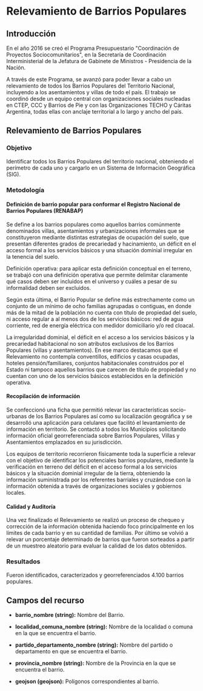 # Relevamiento de Barrios Populares 

## Introducción

En el año 2016 se creó el Programa Presupuestario "Coordinación de Proyectos Sociocomunitarios", en la Secretaría de Coordinación Interministerial de la Jefatura de Gabinete de Ministros - Presidencia de la Nación.

A través de este Programa, se avanzó para poder llevar a cabo un relevamiento de todos los Barrios Populares del Territorio Nacional, incluyendo a los asentamientos y villas de todo el país. El trabajo se coordinó desde un equipo central con organizaciones sociales nucleadas en CTEP, CCC y Barrios de Pie y con las Organizaciones TECHO y Cáritas Argentina, todas ellas con anclaje territorial a lo largo y ancho del país.

## Relevamiento de Barrios Populares

### Objetivo

Identificar todos los Barrios Populares del territorio nacional, obteniendo el perímetro de cada uno y cargarlo en un Sistema de Información Geográfica (SIG).

### Metodología

#### Definición de barrio popular para conformar el Registro Nacional de Barrios Populares (RENABAP)

Se define a los barrios populares como aquellos barrios comúnmente denominados villas, asentamientos y urbanizaciones informales que se constituyeron mediante distintas estrategias de ocupación del suelo, que presentan diferentes grados de precariedad y hacinamiento, un déficit en el acceso formal a los servicios básicos y una situación dominial irregular en la tenencia del suelo.

Definición operativa: para aplicar esta definición conceptual en el terreno, se trabajó con una definición operativa que permite delimitar claramente qué casos deben ser incluidos en el universo y cuáles a pesar de su informalidad deben ser excluidos.

Según esta última, el Barrio Popular se define más estrechamente como un conjunto de un mínimo de ocho familias agrupadas o contiguas, en donde más de la mitad de la población no cuenta con título de propiedad del suelo, ni acceso regular a al menos dos de los servicios básicos: red de agua corriente, red de energía eléctrica con medidor domiciliario y/o red cloacal.

La irregularidad dominial, el déficit en el acceso a los servicios básicos y la precariedad habitacional no son atributos exclusivos de los Barrios Populares (villas y asentamientos). En ese marco destacamos que el Relevamiento no contempla conventillos, edificios y casas ocupadas, hoteles pensión/familiares, conjuntos habitacionales construidos por el Estado ni tampoco aquellos barrios que carecen de título de propiedad y no cuentan con uno de los servicios básicos establecidos en la definición operativa.

#### Recopilación de información

Se confeccionó una ficha que permitió relevar las características socio-urbanas de los Barrios Populares así como su localización geográfica y se desarrolló una aplicación para celulares que facilitó el levantamiento de información en territorio. Se contactó a todos los Municipios solicitando información oficial georreferenciada sobre Barrios Populares, Villas y Asentamientos emplazados en su jurisdicción.

Los equipos de territorio recorrieron físicamente toda la superficie a relevar con el objetivo de identificar los potenciales barrios populares, mediante la verificación en terreno del déficit en el acceso formal a los servicios básicos y la situación dominial irregular de la tierra, obteniendo la información suministrada por los referentes barriales y cruzándose con la información obtenida a través de organizaciones sociales y gobiernos locales. 

#### Calidad y Auditoría

Una vez finalizado el Relevamiento se realizó un proceso de chequeo y corrección de la información obtenida haciendo foco principalmente en los límites de cada barrio y en su cantidad de familias. Por último se volvió a relevar un porcentaje determinado de barrios que fueron sorteados a partir de un muestreo aleatorio para evaluar la calidad de los datos obtenidos.

### Resultados

Fueron identificados, caracterizados y georreferenciados 4.100 barrios populares.

## Campos del recurso

* **barrio_nombre (string):** Nombre del Barrio.

* **localidad_comuna_nombre (string):** Nombre de la localidad o comuna en la que se encuentra el barrio.

* **partido_departamento_nombre (string):** Nombre del partido o departamento en que se encuentra el barrio.

* **provincia_nombre (string):** Nombre de la Provincia en la que se encuentra el barrio. 

* **geojson (geojson):** Polígonos correspondientes al barrio.

